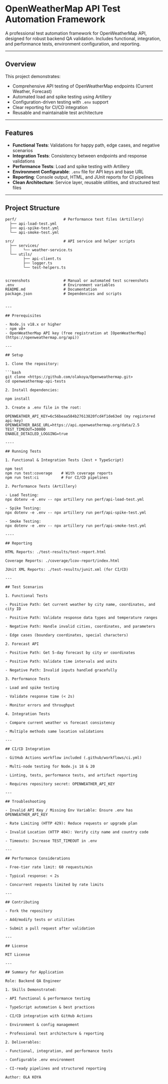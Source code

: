 # OpenWeatherMap API Test Automation Framework

A professional test automation framework for OpenWeatherMap API, designed for robust backend QA validation. Includes functional, integration, and performance tests, environment configuration, and reporting.

---

## Overview

This project demonstrates:

- Comprehensive API testing of OpenWeatherMap endpoints (Current Weather, Forecast)
- Automated load and spike testing using Artillery
- Configuration-driven testing with `.env` support
- Clear reporting for CI/CD integration
- Reusable and maintainable test architecture

---

## Features

- **Functional Tests**: Validations for happy path, edge cases, and negative scenarios  
- **Integration Tests**: Consistency between endpoints and response validations  
- **Performance Tests**: Load and spike testing with Artillery  
- **Environment Configurable**: `.env` file for API keys and base URL  
- **Reporting**: Console output, HTML, and JUnit reports for CI pipelines  
- **Clean Architecture**: Service layer, reusable utilities, and structured test files  

---

## Project Structure

```text
perf/                     # Performance test files (Artillery)
  ├── api-load-test.yml
  ├── api-spike-test.yml
  └── api-smoke-test.yml

src/                      # API service and helper scripts
  ├── services/
  │     └── weather-service.ts
  └── utils/
        ├── api-client.ts
        ├── logger.ts
        └── test-helpers.ts


screenshots               # Manual or automated test screenshots
.env                      # Environment variables
README.md                 # Documentation
package.json              # Dependencies and scripts


---

## Prerequisites

- Node.js v18.x or higher  
- npm v8+  
- OpenWeatherMap API key (free registration at [OpenWeatherMap](https://openweathermap.org/api))  

---

## Setup

1. Clone the repository:

```bash
git clone <https://github.com/olakoya/Openweathermap.git>
cd openweathermap-api-tests

2. Install dependencies:

npm install

3. Create a .env file in the root:

OPENWEATHER_API_KEY=6c56beaa584b27613820fcd4f1de63ed (my registered api-key)
OPENWEATHER_BASE_URL=https://api.openweathermap.org/data/2.5
TEST_TIMEOUT=30000
ENABLE_DETAILED_LOGGING=true

----

## Running Tests

1. Functional & Integration Tests (Jest + TypeScript)

npm test
npm run test:coverage    # With coverage reports
npm run test:ci          # For CI/CD pipelines

2. Performance Tests (Artillery)

- Load Testing:
npx dotenv -e .env -- npx artillery run perf/api-load-test.yml

- Spike Testing:
npx dotenv -e .env -- npx artillery run perf/api-spike-test.yml

- Smoke Testing:
npx dotenv -e .env -- npx artillery run perf/api-smoke-test.yml

----

## Reporting

HTML Reports: ./test-results/test-report.html

Coverage Reports: ./coverage/lcov-report/index.html

JUnit XML Reports: ./test-results/junit.xml (for CI/CD)

---

## Test Scenarios

1. Functional Tests

- Positive Path: Get current weather by city name, coordinates, and city ID

- Positive Path: Validate response data types and temperature ranges

- Negative Path: Handle invalid cities, coordinates, and parameters

- Edge cases (boundary coordinates, special characters)

2. Forecast API

- Positive Path: Get 5-day forecast by city or coordinates

- Positive Path: Validate time intervals and units

- Negative Path: Invalid inputs handled gracefully

3. Performance Tests

- Load and spike testing

- Validate response time (< 2s)

- Monitor errors and throughput

4. Integration Tests

- Compare current weather vs forecast consistency

- Multiple methods same location validations

---

## CI/CD Integration

- GitHub Actions workflow included (.github/workflows/ci.yml)

- Multi-node testing for Node.js 18 & 20

- Linting, tests, performance tests, and artifact reporting

- Requires repository secret: OPENWEATHER_API_KEY

---

## Troubleshooting

- Invalid API Key / Missing Env Variable: Ensure .env has OPENWEATHER_API_KEY

- Rate Limiting (HTTP 429): Reduce requests or upgrade plan

- Invalid Location (HTTP 404): Verify city name and country code

- Timeouts: Increase TEST_TIMEOUT in .env

---

## Performance Considerations

- Free-tier rate limit: 60 requests/min

- Typical response: < 2s

- Concurrent requests limited by rate limits

---

## Contributing

- Fork the repository

- Add/modify tests or utilities

- Submit a pull request after validation

---

## License

MIT License

---

## Summary for Application

Role: Backend QA Engineer

1. Skills Demonstrated:

- API functional & performance testing

- TypeScript automation & best practices

- CI/CD integration with GitHub Actions

- Environment & config management

- Professional test architecture & reporting

2. Deliverables:

- Functional, integration, and performance tests

- Configurable .env environment

- CI-ready pipelines and structured reporting

Author: OLA KOYA
